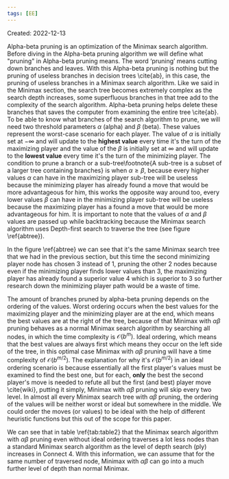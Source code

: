 ```yaml
---
tags: [EE] 
---
```

Created: 2022-12-13

Alpha-beta pruning is an optimization of the Minimax search algorithm. Before diving in the Alpha-beta pruning algorithm we will define what "pruning" in Alpha-beta pruning means. The word ‘pruning’ means cutting down branches and leaves. With this Alpha-beta pruning is nothing but the pruning of useless branches in decision trees \cite{ab}, in this case, the pruning of useless branches in a Minimax search algorithm. Like we said in the Minimax section, the search tree becomes extremely complex as the search depth increases, some superfluous branches in that tree add to the complexity of the search algorithm. Alpha-beta pruning helps delete these branches that saves the computer from examining the entire tree \cite{ab}. To be able to know what branches of the search algorithm to prune, we will need two threshold parameters $\alpha$ (alpha) and $\beta$ (beta). These values represent the worst-case scenario for each player. The value of $\alpha$ is initially set at $-\infty$ and will update to the **highest value** every time it's the turn of the maximizing player and the value of the $\beta$ is initially set at $\infty$ and will update to the **lowest value** every time it's the turn of the minimizing player. The condition to prune a branch or a sub-tree\footnote{A sub-tree is a subset of a larger tree containing branches} is when $\alpha \geq \beta$, because every higher values $\alpha$ can have in the maximizing player sub-tree will be useless because the minimizing player has already found a move that would be more advantageous for him, this works the opposite way around too, every lower values $\beta$ can have in the minimizing player sub-tree will be useless because the maximizing player has a found a move that would be more advantageous for him. It is important to note that the values of $\alpha$ and $\beta$ values are passed up while backtracking because the Minimax search algorithm uses Depth-first search to traverse the tree (see figure \ref{abtree}).

In the figure \ref{abtree} we can see that it's the same Minimax search tree that we had in the previous section, but this time the second minimizing player node has chosen 3 instead of 1, pruning the other 2 nodes because even if the minimizing player finds lower values than 3, the maximizing player has already found a superior value 4 which is superior to 3 so further research down the minimizing player path would be a waste of time.

The amount of branches pruned by alpha-beta pruning depends on the ordering of the values. Worst ordering occurs when the best values for the maximizing player and the minimizing player are at the end, which means the best values are at the right of the tree, because of that Minimax with $\alpha \beta$ pruning behaves as a normal Minimax search algorithm by searching all nodes, in which the time complexity is $\mathcal{O}(b^m)$. Ideal ordering, which means that the best values are always first which means they occur on the left side of the tree, in this optimal case Minimax with $\alpha \beta$ pruning will have a time complexity of $\mathcal{O}(b^{m/2})$. The explanation for why it's $\mathcal{O}(b^{m/2})$ in an ideal ordering scenario is because essentially all the first player's values must be examined to find the best one, but for each, **only** the best the second player's move is needed to refute all but the first (and best) player move \cite{wiki}, putting it simply, Minimax with $\alpha \beta$ pruning will skip every two level.
In almost all every Minimax search tree with $\alpha \beta$ pruning, the ordering of the values will be neither worst or ideal but somewhere in the middle. We could order the moves (or values) to be ideal with the help of different heuristic functions but this out of the scope for this paper.

We can see that in table \ref{tab:table2} that the Minimax search algorithm with $\alpha \beta$ pruning even without ideal ordering traverses a lot less nodes than a standard Minimax search algorithm as the level of depth search (ply) increases in Connect 4. With this information, we can assume that for the same number of traversed node, Minimax with $\alpha \beta$ can go into a much further level of depth than normal Minimax.